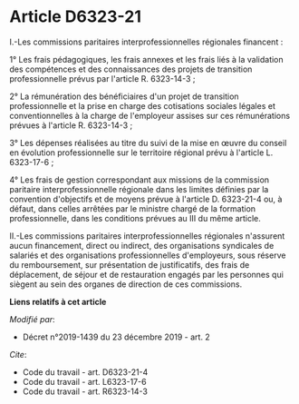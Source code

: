 # Article D6323-21

I.-Les commissions paritaires interprofessionnelles régionales financent : 

1° Les frais pédagogiques, les frais annexes et les frais liés à la validation des compétences et des connaissances des
projets de transition professionnelle prévus par l'article R. 6323-14-3 ; 

2° La rémunération des bénéficiaires d'un projet de transition professionnelle et la prise en charge des cotisations sociales
légales et conventionnelles à la charge de l'employeur assises sur ces rémunérations prévues à l'article R. 6323-14-3 ; 

3° Les dépenses réalisées au titre du suivi de la mise en œuvre du conseil en évolution professionnelle sur le territoire
régional prévu à l'article L. 6323-17-6 ; 

4° Les frais de gestion correspondant aux missions de la commission paritaire interprofessionnelle régionale dans les limites
définies par la convention d'objectifs et de moyens prévue à l'article D. 6323-21-4 ou, à défaut, dans celles arrêtées par le
ministre chargé de la formation professionnelle, dans les conditions prévues au III du même article. 

II.-Les commissions paritaires interprofessionnelles régionales n'assurent aucun financement, direct ou indirect, des
organisations syndicales de salariés et des organisations professionnelles d'employeurs, sous réserve du remboursement, sur
présentation de justificatifs, des frais de déplacement, de séjour et de restauration engagés par les personnes qui siègent
au sein des organes de direction de ces commissions.

**Liens relatifs à cet article**

_Modifié par_:

  - Décret n°2019-1439 du 23 décembre 2019 - art. 2

_Cite_:

  - Code du travail - art. D6323-21-4
  - Code du travail - art. L6323-17-6
  - Code du travail - art. R6323-14-3
